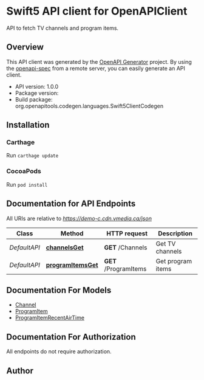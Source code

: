 # Swift5 API client for OpenAPIClient

API to fetch TV channels and program items.

## Overview
This API client was generated by the [OpenAPI Generator](https://openapi-generator.tech) project.  By using the [openapi-spec](https://github.com/OAI/OpenAPI-Specification) from a remote server, you can easily generate an API client.

- API version: 1.0.0
- Package version: 
- Build package: org.openapitools.codegen.languages.Swift5ClientCodegen

## Installation

### Carthage

Run `carthage update`

### CocoaPods

Run `pod install`

## Documentation for API Endpoints

All URIs are relative to *https://demo-c.cdn.vmedia.ca/json*

Class | Method | HTTP request | Description
------------ | ------------- | ------------- | -------------
*DefaultAPI* | [**channelsGet**](docs/DefaultAPI.md#channelsget) | **GET** /Channels | Get TV channels
*DefaultAPI* | [**programItemsGet**](docs/DefaultAPI.md#programitemsget) | **GET** /ProgramItems | Get program items


## Documentation For Models

 - [Channel](docs/Channel.md)
 - [ProgramItem](docs/ProgramItem.md)
 - [ProgramItemRecentAirTime](docs/ProgramItemRecentAirTime.md)


## Documentation For Authorization

 All endpoints do not require authorization.


## Author



